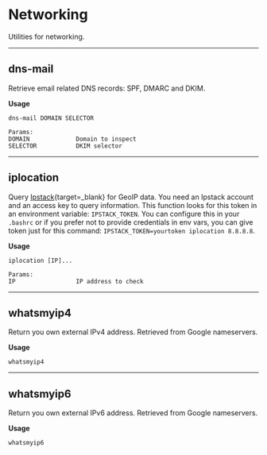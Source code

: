 # Networking

Utilities for networking.

---

## dns-mail

Retrieve email related DNS records: SPF, DMARC and DKIM.

**Usage**

```
dns-mail DOMAIN SELECTOR

Params:
DOMAIN             Domain to inspect
SELECTOR           DKIM selector
```

---

## iplocation

Query [Ipstack](https://ipstack.com/){target=\_blank} for GeoIP data.
You need an Ipstack account and an access key to query information.
This function looks for this token in an environment variable: `IPSTACK_TOKEN`.
You can configure this in your `.bashrc` or if you prefer not to provide credentials in env vars, you can give token just for this command: `IPSTACK_TOKEN=yourtoken iplocation 8.8.8.8`.

**Usage**

```
iplocation [IP]...

Params:
IP                 IP address to check
```

---

## whatsmyip4

Return you own external IPv4 address. Retrieved from Google nameservers.

**Usage**

```
whatsmyip4
```

---

## whatsmyip6

Return you own external IPv6 address. Retrieved from Google nameservers.

**Usage**

```
whatsmyip6
```
